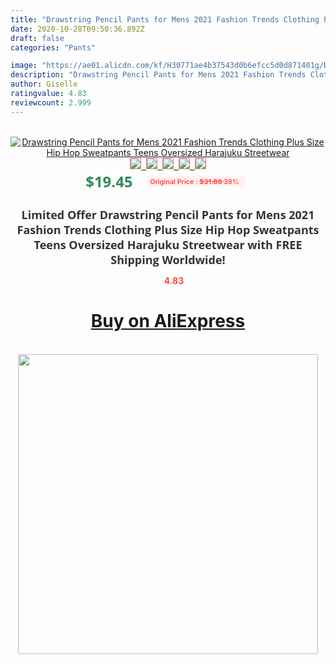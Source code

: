 ```yaml
---
title: "Drawstring Pencil Pants for Mens 2021 Fashion Trends Clothing Plus Size Hip Hop Sweatpants Teens Oversized Harajuku Streetwear"
date: 2020-10-28T09:50:36.892Z
draft: false
categories: "Pants"

image: "https://ae01.alicdn.com/kf/H30771ae4b37543d0b6efcc5d0d871401g/Drawstring-Pencil-Pants-for-Mens-2021-Fashion-Trends-Clothing-Plus-Size-Hip-Hop-Sweatpants-Teens-Oversized.jpg"
description: "Drawstring Pencil Pants for Mens 2021 Fashion Trends Clothing Plus Size Hip Hop Sweatpants Teens Oversized Harajuku Streetwear"
author: Giselle
ratingvalue: 4.83
reviewcount: 2.999
---
```

<br>
<div style="text-align: center;">
<a href="https://s.click.aliexpress.com/e/_Ak23i9" target="_blank" rel="nofollow noopener noreferrer"><img alt="Drawstring Pencil Pants for Mens 2021 Fashion Trends Clothing Plus Size Hip Hop Sweatpants Teens Oversized Harajuku Streetwear" class="magnifier-image" src="https://ae01.alicdn.com/kf/H30771ae4b37543d0b6efcc5d0d871401g/Drawstring-Pencil-Pants-for-Mens-2021-Fashion-Trends-Clothing-Plus-Size-Hip-Hop-Sweatpants-Teens-Oversized.jpg_640x640.jpg">
<br>
<img style="border:1px solid salmon" src="https://ae01.alicdn.com/kf/H30771ae4b37543d0b6efcc5d0d871401g/Drawstring-Pencil-Pants-for-Mens-2021-Fashion-Trends-Clothing-Plus-Size-Hip-Hop-Sweatpants-Teens-Oversized.jpg_120x120.jpg">&nbsp;&nbsp;<img style="border:1px solid salmon" src="https://ae01.alicdn.com/kf/Hded7f4ec63a54f51b3d4f99a8c39f1021/Drawstring-Pencil-Pants-for-Mens-2021-Fashion-Trends-Clothing-Plus-Size-Hip-Hop-Sweatpants-Teens-Oversized.jpg_120x120.jpg">&nbsp;&nbsp;<img style="border:1px solid salmon" src="https://ae01.alicdn.com/kf/Hb0ee7ead62484e9e961c3d27ca11bb6au/Drawstring-Pencil-Pants-for-Mens-2021-Fashion-Trends-Clothing-Plus-Size-Hip-Hop-Sweatpants-Teens-Oversized.jpg_120x120.jpg">&nbsp;&nbsp;<img style="border:1px solid salmon" src="https://ae01.alicdn.com/kf/Heacd44228aec48b5bc5d9b19edd344ffE/Drawstring-Pencil-Pants-for-Mens-2021-Fashion-Trends-Clothing-Plus-Size-Hip-Hop-Sweatpants-Teens-Oversized.jpg_120x120.jpg">&nbsp;&nbsp;<img style="border:1px solid salmon" src="https://ae01.alicdn.com/kf/Hcaebae7aa9ea4e87b365702d513ea487y/Drawstring-Pencil-Pants-for-Mens-2021-Fashion-Trends-Clothing-Plus-Size-Hip-Hop-Sweatpants-Teens-Oversized.jpg_120x120.jpg"></a></div><br0>
<div style="text-align: center;"><span style="background-color: white; border: 0px; box-sizing: border-box; color: seagreen; display: inline-block; font-family: &quot;open sans&quot; , &quot;arial&quot; , &quot;helvetica&quot; , sans-serif , &quot;heiti&quot;; font-size: 24px; font-stretch: inherit; font-weight: 700; line-height: inherit; margin: 0px 10px 0px 0px; padding: 0px; vertical-align: middle;">$19.45 </span>
<span style="background: rgb(255 , 241 , 241); border-radius: 3px; border: 0px; box-sizing: border-box; color: #ff4747; display: inline-block; font-family: inherit; font-size: 12px; font-stretch: inherit; font-style: inherit; font-variant: inherit; font-weight: 600; line-height: inherit; margin: 0px; padding: 2px 5px; transform: scale(0.9); vertical-align: middle;">Original Price : <b style="text-decoration: line-through;">$31.88 </b> 39%&nbsp;&nbsp;</span></div>
<h1 style="color: #333333; display: inline-block; font-family: &quot;open sans&quot; , &quot;arial&quot; , &quot;helvetica&quot; , sans-serif , &quot;heiti&quot;; font-size: 18px; font-stretch: inherit; font-weight: 700; text-align: center;">Limited Offer Drawstring Pencil Pants for Mens 2021 Fashion Trends Clothing Plus Size Hip Hop Sweatpants Teens Oversized Harajuku Streetwear with FREE Shipping Worldwide!</h1>
<div style="color: #ff4747; text-align: center;">
<img src="https://4.bp.blogspot.com/-M0ZcTcb-5uY/XleCXlxnR4I/AAAAAAAAAEc/OrjgMkXV1oMQFaCRZj5HQwOCBcu3w1FegCPcBGAYYCw/s1600/star.png" style="height: 15px;">&nbsp;<b>4.83</b></div>
<div class="button_cont" align="center"><a class="buynow_a" href="https://s.click.aliexpress.com/e/_Ak23i9" target="_blank" rel="nofollow noopener noreferrer"><H1>Buy on AliExpress</H1></a></div><br>
<div class="separator" style="clear: both; text-align: center;">
<img src="https://lh3.googleusercontent.com/-pTy5HemUv9M/XlePHvY0dAI/AAAAAAAAAE4/0nX5iRUoIWY8eMW9Dpxeirr157OZliDIgCLcBGAsYHQ/s1600/badge.gif" width="480">
</div>
